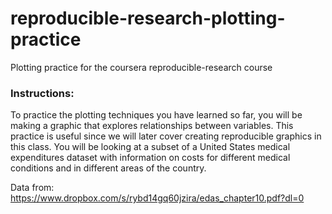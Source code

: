 # reproducible-research-plotting-practice
Plotting practice for the coursera reproducible-research course

### Instructions:

To practice the plotting techniques you have learned so far, you will be making a graphic that explores relationships between variables. This practice is useful since we will later cover creating reproducible graphics in this class. You will be looking at a subset of a United States medical expenditures dataset with information on costs for different medical conditions and in different areas of the country.

Data from: https://www.dropbox.com/s/rybd14gq60jzira/edas_chapter10.pdf?dl=0